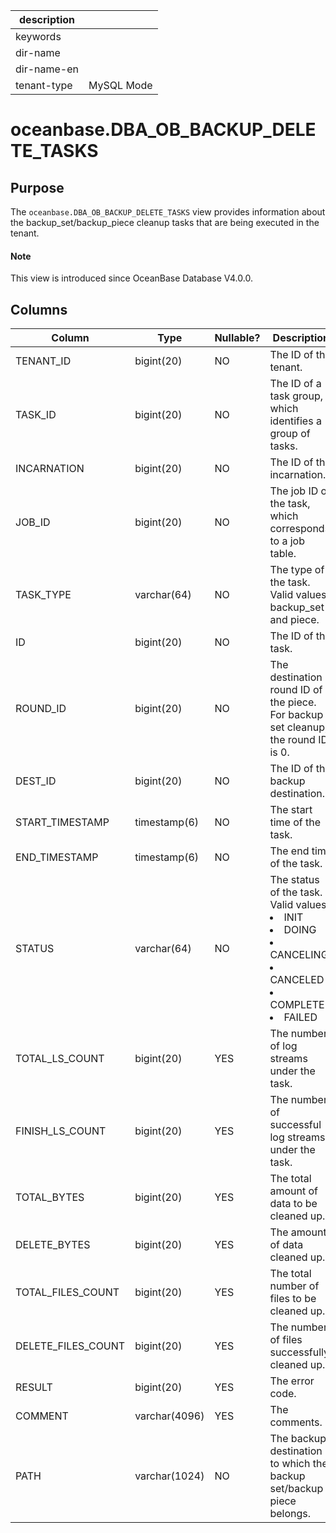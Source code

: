 |description||
|---|---|
|keywords||
|dir-name||
|dir-name-en||
|tenant-type|MySQL Mode|

# oceanbase.DBA_OB_BACKUP_DELETE_TASKS

## Purpose

The `oceanbase.DBA_OB_BACKUP_DELETE_TASKS` view provides information about the backup_set/backup_piece cleanup tasks that are being executed in the tenant.

<main id="notice" type='explain'>
  <h4>Note</h4>
  <p>This view is introduced since OceanBase Database V4.0.0. </p>
</main>

## Columns

| Column | Type | Nullable? | Description |
| --- | --- | --- | --- |
| TENANT_ID | bigint(20) | NO | The ID of the tenant. |
| TASK_ID | bigint(20) | NO | The ID of a task group, which identifies a group of tasks. |
| INCARNATION | bigint(20) | NO | The ID of the incarnation. |
| JOB_ID | bigint(20) | NO | The job ID of the task, which corresponds to a job table. |
| TASK_TYPE | varchar(64) | NO | The type of the task. Valid values: backup_set and piece. |
| ID | bigint(20) | NO | The ID of the task. |
| ROUND_ID | bigint(20) | NO | The destination round ID of the piece. For backup set cleanup, the round ID is 0. |
| DEST_ID | bigint(20) | NO | The ID of the backup destination. |
| START_TIMESTAMP | timestamp(6) | NO | The start time of the task. |
| END_TIMESTAMP | timestamp(6) | NO | The end time of the task. |
| STATUS | varchar(64) | NO | The status of the task. Valid values:<li>INIT<li>DOING<li>CANCELING<li>CANCELED<li>COMPLETED<li>FAILED |
| TOTAL_LS_COUNT | bigint(20) | YES | The number of log streams under the task. |
| FINISH_LS_COUNT | bigint(20) | YES | The number of successful log streams under the task. |
| TOTAL_BYTES | bigint(20) | YES | The total amount of data to be cleaned up. |
| DELETE_BYTES | bigint(20) | YES | The amount of data cleaned up. |
| TOTAL_FILES_COUNT | bigint(20) | YES | The total number of files to be cleaned up. |
| DELETE_FILES_COUNT | bigint(20) | YES | The number of files successfully cleaned up. |
| RESULT | bigint(20) | YES | The error code. |
| COMMENT | varchar(4096) | YES | The comments. |
| PATH | varchar(1024) | NO | The backup destination to which the backup set/backup piece belongs. |
